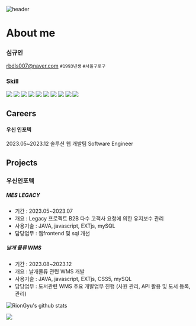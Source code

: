 
![header](https://capsule-render.vercel.app/api?type=wave&color=auto&height=300&section=header&text=welcome%20Profile&fontSize=90%)
<div>

 About me
=============
 
### 심규인
rbdls007@naver.com
`#1993년생` `#서울구로구`

### Skill
 <section>
  <picture>
   <img src="https://img.shields.io/badge/java-orange?logo=java&style=for-the-badge&logoColor=black">
  </picture>
  <picture>
   <img src="https://img.shields.io/badge/javascript-blue?logo=javascript&style=for-the-badge&logoColor=yellow">
  </picture>
  <picture>
   <img src="https://img.shields.io/badge/react-black?logo=react&style=for-the-badge&logoColor=blue">
  </picture>
  <picture>
   <img src="https://img.shields.io/badge/python-blue?logo=python&style=for-the-badge&logoColor=yellow">
  </picture>
  <picture>
   <img src="https://img.shields.io/badge/jquery-blue?style=for-the-badge&logo=jquery&logoColor=black">
  </picture>
  <picture>
   <img src="https://img.shields.io/badge/springboot-green?style=for-the-badge&logo=springboot&logoColor=white">
  </picture>
  <picture>
   <img src="https://img.shields.io/badge/mysql-blue?logo=mysql&style=for-the-badge&logoColor=white">
  </picture>
  <picture>
   <img src="https://img.shields.io/badge/postgresql-grey?logo=postgresql&style=for-the-badge&logoColor=white">
  </picture>
  <picture>
   <img src="https://img.shields.io/badge/css-white?style=for-the-badge&logo=css&logoColor=blue">
  </picture>
   <picture>
   <img src="https://img.shields.io/badge/html-orange?style=for-the-badge&logo=html&logoColor=white">
  </picture>
  </section>

 
Careers
-------------

#### 우신 인포텍
2023.05~2023.12
솔루션 웹 개발팀
Software Engineer

Projects
-------------

### 우신인포텍
##### MES LEGACY
- 기간 : 2023.05~2023.07
- 개요 : Legacy 프로젝트 B2B 다수 고객사 요청에 의한 유지보수 관리
- 사용기술 : JAVA, javascript, EXTjs, mySQL
- 담당업무 : 웹frontend 및 sql 개선
 
##### 날개 물류 WMS
- 기간 : 2023.08~2023.12
- 개요 : 날개물류 관련 WMS 개발
- 사용기술 : JAVA, javascript, EXTjs, CSS5, mySQL
- 담당업무 : 도서관련 WMS 주요 개발업무 진행 (사원 관리, API 활용 및 도서 등록, 관리)


 ![RionGyu's github stats](https://github-readme-stats.vercel.app/api?username=RionGyu&show_icons=true)
 <section>
 	<img src="https://github-readme-stats.vercel.app/api/top-langs/?username=RionGyu&layout=compact">
 </section>
</div>

<!--
### 강남중앙정보처리학원
- 기간 : 2023.05~2023.07
- 개요 : Legacy 프로젝트 B2B 다수 고객사 요청에 의한 유지보수 관리
- 사용기술 : JAVA, javascript, EXTjs, mySQL
- 담당업무 : 웹frontend 및 sql 개선
**coderGyu/coderGyu** is a ✨ _special_ ✨ repository because its `README.md` (this file) appears on your GitHub profile.

Here are some ideas to get you started:

- 🔭 I’m currently working on ...
- 🌱 I’m currently learning ...
- 👯 I’m looking to collaborate on ...
- 🤔 I’m looking for help with ...
- 💬 Ask me about ...
- 📫 How to reach me: ...
- 😄 Pronouns: ...
- ⚡ Fun fact: ...
-->
